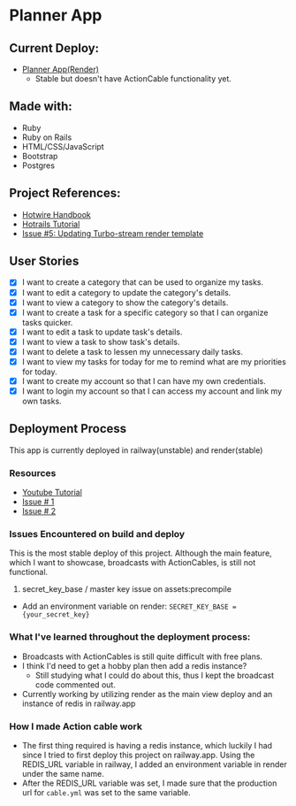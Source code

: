 # Planner App

## Current Deploy:
- [Planner App(Render)](https://planner-app-elox.onrender.com/)
  - Stable but doesn't have ActionCable functionality yet.

## Made with:
- Ruby
- Ruby on Rails
- HTML/CSS/JavaScript
- Bootstrap
- Postgres

## Project References:
- [Hotwire Handbook](https://hotwired.dev/)
- [Hotrails Tutorial](https://www.hotrails.dev/turbo-rails/turbo-streams)
- [Issue #5: Updating Turbo-stream render template](https://github.com/hotwired/turbo/pull/20)

## User Stories
- [x] I want to create a category that can be used to organize my tasks.
- [x] I want to edit a category to update the category's details.
- [x] I want to view a category to show the category's details.
- [x] I want to create a task for a specific category so that I can organize tasks quicker.
- [x] I want to edit a task to update task's details.
- [x] I want to view a task to show task's details.
- [x] I want to delete a task to lessen my unnecessary daily tasks.
- [x] I want to view my tasks for today for me to remind what are my priorities for today.
- [x] I want to create my account so that I can have my own credentials.
- [x] I want to login my account so that I can access my account and link my own tasks.

## Deployment Process
This app is currently deployed in railway(unstable) and render(stable)

### Resources
- [Youtube Tutorial](https://www.youtube.com/watch?v=PsS0bF_xmXQ)
- [Issue # 1](https://github.com/rails/rails/issues/32947#issuecomment-470380517)
- [Issue # 2](https://stackoverflow.com/questions/6282307/execjs-and-could-not-find-a-javascript-runtime)

### Issues Encountered on build and deploy
This is the most stable deploy of this project. Although the main feature, which I want to showcase, broadcasts with ActionCables, is still not functional.

1. secret_key_base / master key issue on assets:precompile
 - Add an environment variable on render:  `SECRET_KEY_BASE = {your_secret_key}` 

### What I've learned throughout the deployment process:
   - Broadcasts with ActionCables is still quite difficult with free plans.
   - I think I'd need to get a hobby plan then add a redis instance?
     - Still studying what I could do about this, thus I kept the broadcast code commented out.
   - Currently working by utilizing render as the main view deploy and an instance of redis in railway.app

### How I made Action cable work
  - The first thing required is having a redis instance, which luckily I had since I tried to first deploy this project on railway.app. Using the REDIS_URL variable in railway, I added an environment variable in render under the same name.
  - After the REDIS_URL variable was set, I made sure that the production url for `cable.yml` was set to the same variable.